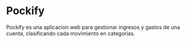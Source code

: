# Pockify
Pockify es una aplicacion web para gestionar ingresos y gastos de una cuenta, clasificando cada movimiento en categorias.
